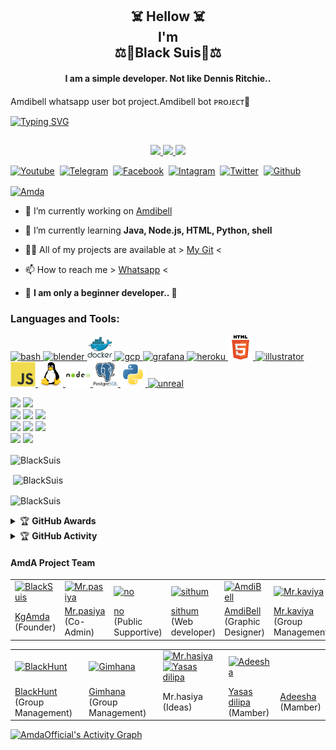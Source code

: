 <h2 align="center">☠️ Hellow ☠️ <br>I'm <br>⚖️🐝Black Suis🐝⚖️</h1>
<h4 align="center">I am a simple developer. Not like Dennis Ritchie..</h3>
<h7 align="center"> Amdibell whatsapp user bot project.Amdibell bot ᴘʀᴏᴊᴇᴄᴛ👸</h7>

[![Typing SVG](https://readme-typing-svg.herokuapp.com?color=%23000000&size=15&height=55&lines=hello+i+am+%E2%9A%96%EF%B8%8F%F0%9F%90%9DKgAmda%F0%9F%90%9D%E2%9A%96%EF%B8%8F;Amdibell+whatsapp+user+bot+project.%F0%9F%91%B8;company+is+%E2%9A%96%EF%B8%8F%F0%9F%95%AF%EF%B8%8F%E2%82%B3%E2%B2%98%C6%89%E2%82%B3+Tech%F0%9F%95%AF%EF%B8%8F%E2%9A%96%EF%B8%8F;%C2%B6%D5%A1%D2%BD+%C9%91%C9%BE%D2%BD+%CF%B2%C9%BE%C3%AD%CA%8D%C3%AD%D5%B2%C9%91%D3%80+%D3%80%D2%BD%D6%81%C3%AD%D6%85%D5%B2%E2%98%A3%EF%B8%8F;%CF%81%C5%95%CF%8C%C4%A3%C5%95%CE%AC%D0%BC%CE%AD%C5%95%C5%9F+%EA%AA%96%F0%9D%98%B3%EA%AB%80+%E0%B8%84%E0%B9%93%E0%BB%93%E0%B8%84%F0%9F%98%BC%E2%88%9A%E1%B4%80%E1%B4%8D%E1%B4%85%E1%B4%80+%E1%B4%98%CA%80%E1%B4%8F%E1%B4%8A%E1%B4%87%E1%B4%84%E1%B4%9B%F0%9F%A4%93;%C2%A7%C3%BF%C9%B1%CE%B2%C8%BD%C2%A3+%C3%A5%C8%91%C2%A3+%F0%93%85%82%E2%99%A6;%E1%8F%95%EA%82%85%EA%82%85%D0%9A%EA%82%85%E1%8F%92+%E1%97%AAE%E1%90%AFE%E1%96%87%E1%92%AAO%E1%91%ADE%E1%96%87%F0%9F%94%91;%F0%9F%94%93%D5%A1%C9%9B+%C7%9F%CA%80%C9%9B+%D6%84%CA%80%D6%85%C8%B6%C9%9B%C6%88%C8%B6%F0%9F%A5%8F%E2%9A%99;%E2%9A%92%EF%B8%8F%C5%9Ei%E0%BA%96%C2%A2%C4%932021%F0%9F%8E%AD%E2%98%AC%F0%9F%92%8E%E3%8A%97%E2%9A%96%EF%B8%8F%F0%9F%87%B1%F0%9F%87%B0)](https://git.io/typing-svg)
##
<p align="center">
  <a href="https://github.com/AmdaOfficial">
    <img src="https://komarev.com/ghpvc/?username=AmdaOfficial&label=Profile%20views&color=ff69b4&label=Profile+Views&style=plastic">

  </a>
  <a href="https://github.com/AmdaOfficial?tab=stars">
    <img src="https://img.shields.io/github/stars/AmdaOfficial?color=ff69b4&label=Stars&style=plastic">

  </a>
  <a href="https://github.com/AmdaOfficial?tab=followers">
    <img src="https://img.shields.io/github/followers/AmdaOfficial?color=ff69b4&label=Followers&style=plastic">

  </a>
</p>

[![Youtube](https://img.shields.io/badge/YouTube%20Channel-ff0000?style=flat&labelColor=224242&logoColor=white&for-the-badge&logo=youtube)](https://www.youtube.com/channel/UCQIo_J1z2MdVeKlY7Wh9TUA)&nbsp;
[![Telegram](https://img.shields.io/badge/KgAmda%20Team-003245?style=flat&labelColor=224242&logoColor=white&for-the-badge&logo=telegram)](https://t.me/@KgAmda)&nbsp;
[![Facebook](https://img.shields.io/badge/Follow%20me%20on%20Facebook-2533cf?style=flat&labelColor=224242&logoColor=white&for-the-badge&logo=facebook)](https://www.facebook.com/profile.php?id=100068968455051)&nbsp;
[![Intagram](https://img.shields.io/badge/Follow%20me%20on%20Instagram-4d267a?style=style=flat&labelColor=224242&logoColor=white&for-the-badge&logo=instagram)](https://www.instagram.com/amdakolla1)&nbsp;
[![Twitter](https://img.shields.io/badge/Follow%20me%20on%20Twitter-098f99?style=style=flat&labelColor=224242&logoColor=white&for-the-badge&logo=twitter)](https://twitter.com/kgamda1)&nbsp;
[![Github](https://img.shields.io/badge/Github-000000?style=style=flat&labelColor=224242&logoColor=white&for-the-badge&logo=github)](https://github.com/kgamdaofficial)
<p align="left">
<a href="https://www.reddit.com/user/Amda target="blank"><img align="center" src="https://cdn.jsdelivr.net/npm/simple-icons@3.0.1/icons/reddit.svg" alt="Amda" height="30" width="40" /></a>
</p>

- 🔭 I’m currently working on [Amdibell](https://www.reddit.com/user/Amda/draft/f7c534e4-37f9-11ec-b76a-5edd028fb213)

- 🌱 I’m currently learning **Java, Node.js, HTML, Python, shell**

- 👨‍💻 All of my projects are available at > [My Git](https://github.com/AmdaOfficial/) <

- 📫 How to reach me > [Whatsapp](https://wa.me/94761444438) <

- 💫 **I am only a beginner developer.. 🌆**

<h3 align="left">Languages and Tools:</h3>
<p align="left"> <a href="https://www.gnu.org/software/bash/" target="_blank"> <img src="https://www.vectorlogo.zone/logos/gnu_bash/gnu_bash-icon.svg" alt="bash" width="40" height="40"/> </a> <a href="https://www.blender.org/" target="_blank"> <img src="https://download.blender.org/branding/community/blender_community_badge_white.svg" alt="blender" width="40" height="40"/> </a> <a href="https://www.docker.com/" target="_blank"> <img src="https://raw.githubusercontent.com/devicons/devicon/master/icons/docker/docker-original-wordmark.svg" alt="docker" width="40" height="40"/> </a> <a href="https://cloud.google.com" target="_blank"> <img src="https://www.vectorlogo.zone/logos/google_cloud/google_cloud-icon.svg" alt="gcp" width="40" height="40"/> </a> <a href="https://grafana.com" target="_blank"> <img src="https://www.vectorlogo.zone/logos/grafana/grafana-icon.svg" alt="grafana" width="40" height="40"/> </a> <a href="https://heroku.com" target="_blank"> <img src="https://www.vectorlogo.zone/logos/heroku/heroku-icon.svg" alt="heroku" width="40" height="40"/> </a> <a href="https://www.w3.org/html/" target="_blank"> <img src="https://raw.githubusercontent.com/devicons/devicon/master/icons/html5/html5-original-wordmark.svg" alt="html5" width="40" height="40"/> </a> <a href="https://www.adobe.com/in/products/illustrator.html" target="_blank"> <img src="https://www.vectorlogo.zone/logos/adobe_illustrator/adobe_illustrator-icon.svg" alt="illustrator" width="40" height="40"/> </a> <a href="https://developer.mozilla.org/en-US/docs/Web/JavaScript" target="_blank"> <img src="https://raw.githubusercontent.com/devicons/devicon/master/icons/javascript/javascript-original.svg" alt="javascript" width="40" height="40"/> </a> <a href="https://www.linux.org/" target="_blank"> <img src="https://raw.githubusercontent.com/devicons/devicon/master/icons/linux/linux-original.svg" alt="linux" width="40" height="40"/> </a> <a href="https://nodejs.org" target="_blank"> <img src="https://raw.githubusercontent.com/devicons/devicon/master/icons/nodejs/nodejs-original-wordmark.svg" alt="nodejs" width="40" height="40"/> </a> <a href="https://www.postgresql.org" target="_blank"> <img src="https://raw.githubusercontent.com/devicons/devicon/master/icons/postgresql/postgresql-original-wordmark.svg" alt="postgresql" width="40" height="40"/> </a> <a href="https://www.python.org" target="_blank"> <img src="https://raw.githubusercontent.com/devicons/devicon/master/icons/python/python-original.svg" alt="python" width="40" height="40"/> </a> <a href="https://unrealengine.com/" target="_blank"> <img src="https://raw.githubusercontent.com/kenangundogan/fontisto/036b7eca71aab1bef8e6a0518f7329f13ed62f6b/icons/svg/brand/unreal-engine.svg" alt="unreal" width="40" height="40"/> </a> </p>

 </a>

<!-- L&T -->
<p>
  <code><img width="10%" src="https://www.vectorlogo.zone/logos/kotlinlang/kotlinlang-ar21.svg"></code>
  <code><img width="10%" src="https://www.vectorlogo.zone/logos/android/android-ar21.svg"></code>
  <br />
  <code><img width="10%" src="https://www.vectorlogo.zone/logos/gradle/gradle-ar21.svg"></code>
  <code><img width="10%" src="https://www.vectorlogo.zone/logos/circleci/circleci-ar21.svg"></code>
  <code><img width="10%" src="https://www.vectorlogo.zone/logos/json/json-ar21.svg"></code>
  <br />
  <code><img width="10%" src="https://www.vectorlogo.zone/logos/mysql/mysql-ar21.svg"></code>
  <code><img width="10%" src="https://www.vectorlogo.zone/logos/sqlite/sqlite-ar21.svg"></code>
  <code><img width="10%" src="https://www.vectorlogo.zone/logos/firebase/firebase-ar21.svg"></code>
  <br />
  <code><img width="10%" src="https://www.vectorlogo.zone/logos/git-scm/git-scm-ar21.svg"></code>
  <code><img width="10%" src="https://www.vectorlogo.zone/logos/yaml/yaml-ar21.svg"></code>

</p>

<!-- end -->

<p><img align="center" src="https://github-readme-stats.vercel.app/api/top-langs?username=BlackSuis&show_icons=true&layout=compact&theme=highcontrast" alt="BlackSuis" /></p>

<p>&nbsp;<img align="center" src="https://github-readme-stats.vercel.app/api?username=BlackSuis&show_icons=true&theme=highcontrast" alt="BlackSuis" /></p>

<p><img align="center" src="https://github-readme-streak-stats.herokuapp.com/?user=BlackSuis&theme=highcontrast" alt="BlackSuis" /></p>
</details>

<details>
    <summary>&#127942 <b>GitHub Awards</b></summary><br/>

![Github Trophy](https://github-profile-trophy.vercel.app/?username=AmdaOfficial)

</details>

<details>
    <summary>&#127942 <b>GitHub Activity</b></summary><br/>

![Metrics](https://metrics.lecoq.io/AmdaOfficial?template=classic&followup=1&isocalendar=1&languages=1&isocalendar.duration=half-year&config.timezone=IndiaStandardTime%2FIstanbul)

[![News](https://github-readme-stats.vercel.app/api/pin/?username=AmdaOfficial&theme=highcontrast&repo=Amdibell)](https://github.com/AmdaOfficial/Amdibell)

</details>

#### AmdA Project Team

<table>
										<tbody>
											<tr>
												<td><a href="httsp://github.com/AmdaOfficial/"><img src="https://i.ibb.co/fqn5sM7/LOGO.jpg" width="100" height="100" alt="BlackSuis"></a></td>
												<td><a href="httsp://github.com/AmdaOfficial/"><img src="https://i.ibb.co/4my3Tvp/LOGO.jpg" width="100" height="100" alt="Mr.pasiya"></a></td>
												<td><a href="httsp://github.com/AmdaOfficial/"><img src="https://i.ibb.co/6Nb6hkx/LOGO.jpg" width="100" height="100" alt="no"></a></td>
												<td><a href="httsp://github.com/AmdaOfficial/"><img src="https://i.ibb.co/gdbjswr/LOGO.jpg" width="100" height="100" alt="sithum"></a></td>
												<td><a href="httsp://github.com/AmdaOfficial/"><img src="https://i.ibb.co/sWjm7g6/LOGO.jpg" width="100" height="100" alt="AmdiBell"></a></td>
										                <td><a href="httsp://github.com/AmdaOfficial/"><img src="https://i.ibb.co/hYMLjVX/LOGO.jpg" width="100" height="100" alt="Mr.kaviya"></a></td>										                                                                                </tr>
											<tr>
												<td><a href="httsp://github.com/AmdaOfficial">KgAmda</a></br>(Founder)</td>
												<td><a href="httsp://github.com/AmdaOfficial/">	Mr.pasiya</a></br>(Co-Admin)</td>
												<td><a href="httsp://github.com/AmdaOfficial/">no</a></br>(Public Supportive)</td>
												<td><a href="httsp://github.com/AmdaOfficial">	sithum</a></br>(Web developer)</td>
												<td><a href="httsp://github.com/AmdaOfficial/">AmdiBell</a></br>(Graphic Designer)</td>
												<td><a href="httsp://github.com/AmdaOfficial">Mr.kaviya</a></br>(Group Management)</td>
											</tbody>
									</table>
                  <table>
										<tbody>
											<tr>
												<td><a href="httsp://github.com/AmdaOfficial/"><img src="https://i.ibb.co/3CP2DPR/LOGO.jpg" width="100" height="100" alt="BlackHunt"></a></td>
												<td><a href="httsp://github.com/AmdaOfficial/"><img src="https://i.ibb.co/cXVY9Yw/LOGO.jpg" width="100" height="100" alt="Gimhana"></a></td>
												<td><a href="httsp://github.com/AmdaOfficial/"><img src="https://i.ibb.co/nz7BbrN/LOGO.jpg" width="100" height="100" alt="Mr.hasiya"></a></
												<td><a href="httsp://github.com/AmdaOfficial/"><img src="https://i.ibb.co/8gMSvBB/LOGO.jpg" width="100" height="100" alt="Yasas dilipa"></a></td>
												<td><a href="httsp://github.com/AmdaOfficial/"><img src="https://i.ibb.co/VBzzh95/LOGO.jpg" width="100" height="100" alt="Adeesha"></a></td>
				                                                        </tr>
											<tr>
												<td><a href="httsp://github.com/AmdaOfficial">BlackHunt</a></br>(Group Management)</td>
												<td><a href="httsp://github.com/AmdaOfficial/">Gimhana</a></br>(Group Management)</td>
												<td><ahref="httsp://github.com/AmdaOfficial/">Mr.hasiya</a></br>(Ideas)</td>
												<td><a href="httsp://github.com/AmdaOfficial">Yasas dilipa</a></br>(Mamber)</td>
												<td><a href="httsp://github.com/AmdaOfficial">Adeesha</a></br>(Mamber)</td>
										</tbody>
									</table>


<!-- https://github.com/BlackSuis/github-readme-activity-graph -->
<a href="https://github.com/AmdaOfficial/github-readme-activity-graph"><img alt="AmdaOfficial's Activity Graph" src="https://activity-graph.herokuapp.com/graph?username=AmdaOfficial&bg_color=1F222E&color=F8D866&line=F85D7F&point=FFFFFF&hide_border=true" /></a>

